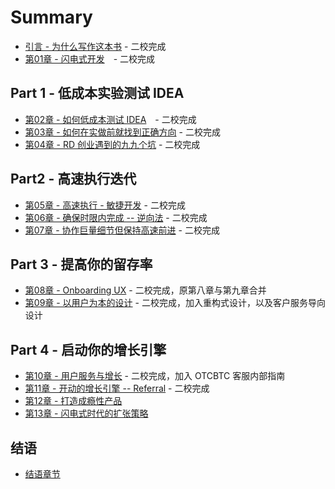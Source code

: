 # Summary

* [引言 - 为什么写作这本书](00.md) - 二校完成
* [第01章 - 闪电式开发](01.md)　- 二校完成

## Part 1 - 低成本实验测试 IDEA

* [第02章 - 如何低成本测试 IDEA](02.md)　- 二校完成
* [第03章 - 如何在实做前就找到正确方向](03.md) - 二校完成
* [第04章 - RD 创业遇到的九九个坑](04.md) - 二校完成

## Part2 - 高速执行迭代

* [第05章 - 高速执行 - 敏捷开发](05.md) - 二校完成
* [第06章 - 确保时限内完成 -- 逆向法](06.md) - 二校完成
* [第07章 - 协作巨量细节但保持高速前进](07.md) - 二校完成

## Part 3 - 提高你的留存率

* [第08章 - Onboarding UX](08.md) - 二校完成，原第八章与第九章合并
* [第09章 - 以用户为本的设计](09.md) - 二校完成，加入重构式设计，以及客户服务导向设计

## Part 4 - 启动你的增长引擎

* [第10章 - 用户服务与增长](10.md) - 二校完成，加入 OTCBTC 客服内部指南
* [第11章 - 开动的增长引擎 -- Referral](11.md) - 二校完成
* [第12章 - 打造成瘾性产品](12.md)
* [第13章 - 闪电式时代的扩张策略](13.md)

## 结语

* [结语章节](14.md)
